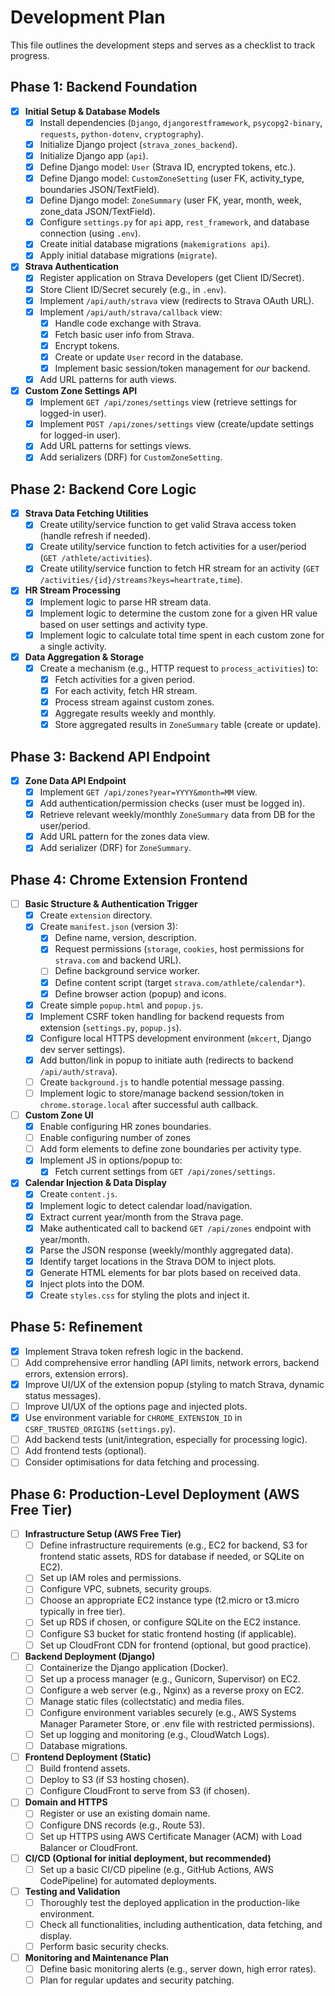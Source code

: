 # Development Plan

This file outlines the development steps and serves as a checklist to track progress.

## Phase 1: Backend Foundation

- [x] **Initial Setup & Database Models**
    - [x] Install dependencies (`Django`, `djangorestframework`, `psycopg2-binary`, `requests`, `python-dotenv`, `cryptography`).
    - [x] Initialize Django project (`strava_zones_backend`).
    - [x] Initialize Django app (`api`).
    - [x] Define Django model: `User` (Strava ID, encrypted tokens, etc.).
    - [x] Define Django model: `CustomZoneSetting` (user FK, activity_type, boundaries JSON/TextField).
    - [x] Define Django model: `ZoneSummary` (user FK, year, month, week, zone_data JSON/TextField).
    - [x] Configure `settings.py` for `api` app, `rest_framework`, and database connection (using `.env`).
    - [x] Create initial database migrations (`makemigrations api`).
    - [x] Apply initial database migrations (`migrate`).
- [x] **Strava Authentication**
    - [x] Register application on Strava Developers (get Client ID/Secret).
    *   [x] Store Client ID/Secret securely (e.g., in `.env`).
    - [x] Implement `/api/auth/strava` view (redirects to Strava OAuth URL).
    - [x] Implement `/api/auth/strava/callback` view:
        - [x] Handle code exchange with Strava.
        - [x] Fetch basic user info from Strava.
        - [x] Encrypt tokens.
        - [x] Create or update `User` record in the database.
        - [x] Implement basic session/token management for *our* backend.
    - [x] Add URL patterns for auth views.
- [x] **Custom Zone Settings API**
    - [x] Implement `GET /api/zones/settings` view (retrieve settings for logged-in user).
    - [x] Implement `POST /api/zones/settings` view (create/update settings for logged-in user).
    - [x] Add URL patterns for settings views.
    - [x] Add serializers (DRF) for `CustomZoneSetting`.

## Phase 2: Backend Core Logic

- [x] **Strava Data Fetching Utilities**
    - [x] Create utility/service function to get valid Strava access token (handle refresh if needed).
    - [x] Create utility/service function to fetch activities for a user/period (`GET /athlete/activities`).
    - [x] Create utility/service function to fetch HR stream for an activity (`GET /activities/{id}/streams?keys=heartrate,time`).
- [x] **HR Stream Processing**
    - [x] Implement logic to parse HR stream data.
    - [x] Implement logic to determine the custom zone for a given HR value based on user settings and activity type.
    - [x] Implement logic to calculate total time spent in each custom zone for a single activity.
- [x] **Data Aggregation & Storage**
    - [x] Create a mechanism (e.g., HTTP request to `process_activities`) to:
        - [x] Fetch activities for a given period.
        - [x] For each activity, fetch HR stream.
        - [x] Process stream against custom zones.
        - [x] Aggregate results weekly and monthly.
        - [x] Store aggregated results in `ZoneSummary` table (create or update).

## Phase 3: Backend API Endpoint

- [x] **Zone Data API Endpoint**
    - [x] Implement `GET /api/zones?year=YYYY&month=MM` view.
    - [x] Add authentication/permission checks (user must be logged in).
    - [x] Retrieve relevant weekly/monthly `ZoneSummary` data from DB for the user/period.
    - [x] Add URL pattern for the zones data view.
    - [x] Add serializer (DRF) for `ZoneSummary`.

## Phase 4: Chrome Extension Frontend

- [ ] **Basic Structure & Authentication Trigger**
    - [x] Create `extension` directory.
    - [x] Create `manifest.json` (version 3):
        - [x] Define name, version, description.
        - [x] Request permissions (`storage`, `cookies`, host permissions for `strava.com` and backend URL).
        - [ ] Define background service worker.
        - [x] Define content script (target `strava.com/athlete/calendar*`).
        - [x] Define browser action (popup) and icons.
    - [x] Create simple `popup.html` and `popup.js`.
    - [x] Implement CSRF token handling for backend requests from extension (`settings.py`, `popup.js`).
    - [x] Configure local HTTPS development environment (`mkcert`, Django dev server settings).
    - [x] Add button/link in popup to initiate auth (redirects to backend `/api/auth/strava`).
    - [ ] Create `background.js` to handle potential message passing.
    - [ ] Implement logic to store/manage backend session/token in `chrome.storage.local` after successful auth callback.
- [ ] **Custom Zone UI**
    - [x] Enable configuring HR zones boundaries.
    - [ ] Enable configuring number of zones
    - [ ] Add form elements to define zone boundaries per activity type.
    - [x] Implement JS in options/popup to:
        - [x] Fetch current settings from `GET /api/zones/settings`.
- [x] **Calendar Injection & Data Display**
    - [x] Create `content.js`.
    - [x] Implement logic to detect calendar load/navigation.
    - [x] Extract current year/month from the Strava page.
    - [x] Make authenticated call to backend `GET /api/zones` endpoint with year/month.
    - [x] Parse the JSON response (weekly/monthly aggregated data).
    - [x] Identify target locations in the Strava DOM to inject plots.
    - [x] Generate HTML elements for bar plots based on received data.
    - [x] Inject plots into the DOM.
    - [x] Create `styles.css` for styling the plots and inject it.

## Phase 5: Refinement

- [x] Implement Strava token refresh logic in the backend.
- [ ] Add comprehensive error handling (API limits, network errors, backend errors, extension errors).
- [x] Improve UI/UX of the extension popup (styling to match Strava, dynamic status messages).
- [ ] Improve UI/UX of the options page and injected plots.
- [x] Use environment variable for `CHROME_EXTENSION_ID` in `CSRF_TRUSTED_ORIGINS` (`settings.py`).
- [ ] Add backend tests (unit/integration, especially for processing logic).
- [ ] Add frontend tests (optional).
- [ ] Consider optimisations for data fetching and processing.

## Phase 6: Production-Level Deployment (AWS Free Tier)

- [ ] **Infrastructure Setup (AWS Free Tier)**
  - [ ] Define infrastructure requirements (e.g., EC2 for backend, S3 for frontend static assets, RDS for database if needed, or SQLite on EC2).
  - [ ] Set up IAM roles and permissions.
  - [ ] Configure VPC, subnets, security groups.
  - [ ] Choose an appropriate EC2 instance type (t2.micro or t3.micro typically in free tier).
  - [ ] Set up RDS if chosen, or configure SQLite on the EC2 instance.
  - [ ] Configure S3 bucket for static frontend hosting (if applicable).
  - [ ] Set up CloudFront CDN for frontend (optional, but good practice).

- [ ] **Backend Deployment (Django)**
  - [ ] Containerize the Django application (Docker).
  - [ ] Set up a process manager (e.g., Gunicorn, Supervisor) on EC2.
  - [ ] Configure a web server (e.g., Nginx) as a reverse proxy on EC2.
  - [ ] Manage static files (collectstatic) and media files.
  - [ ] Configure environment variables securely (e.g., AWS Systems Manager Parameter Store, or .env file with restricted permissions).
  - [ ] Set up logging and monitoring (e.g., CloudWatch Logs).
  - [ ] Database migrations.

- [ ] **Frontend Deployment (Static)**
  - [ ] Build frontend assets.
  - [ ] Deploy to S3 (if S3 hosting chosen).
  - [ ] Configure CloudFront to serve from S3 (if chosen).

- [ ] **Domain and HTTPS**
  - [ ] Register or use an existing domain name.
  - [ ] Configure DNS records (e.g., Route 53).
  - [ ] Set up HTTPS using AWS Certificate Manager (ACM) with Load Balancer or CloudFront.

- [ ] **CI/CD (Optional for initial deployment, but recommended)**
  - [ ] Set up a basic CI/CD pipeline (e.g., GitHub Actions, AWS CodePipeline) for automated deployments.

- [ ] **Testing and Validation**
  - [ ] Thoroughly test the deployed application in the production-like environment.
  - [ ] Check all functionalities, including authentication, data fetching, and display.
  - [ ] Perform basic security checks.

- [ ] **Monitoring and Maintenance Plan**
  - [ ] Define basic monitoring alerts (e.g., server down, high error rates).
  - [ ] Plan for regular updates and security patching.
